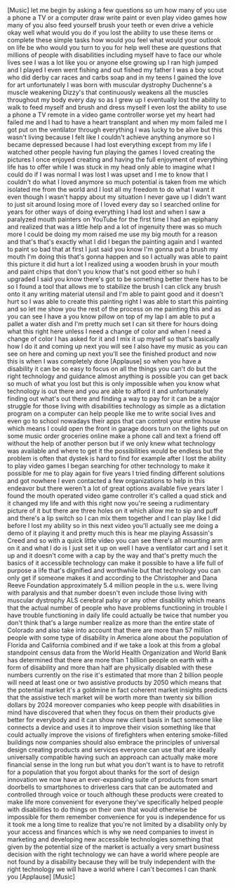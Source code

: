 
[Music]
let me begin by asking a few questions
so um how many of you use a phone a TV
or a computer draw write paint or even
play video games how many of you also
feed yourself brush your teeth or even
drive a vehicle okay well what would you
do if you lost the ability to use these
items or complete these simple tasks how
would you feel
what would your outlook on life be who
would you turn to you for help well
these are questions that millions of
people with disabilities including
myself have to face our whole lives see
I was a lot like you or anyone else
growing up I ran high jumped and I
played I even went fishing and out
fished my father I was a boy scout who
did derby car races and carbs soap and
in my teens I gained the love for art
unfortunately I was born with muscular
dystrophy Duchenne&#39;s a muscle weakening
Dizzy&#39;s that continuously weakens all
the muscles throughout my body every day
so as I grew up I eventually lost the
ability to walk to feed myself and brush
and dress myself I even lost the ability
to use a phone a TV remote in a video
game controller
worse yet my heart had failed me and I
had to have a heart transplant and when
my mom failed me I got put on the
ventilator through everything I was
lucky to be alive but this wasn&#39;t living
because I felt like I couldn&#39;t achieve
anything anymore so I became depressed
because I had lost everything except
from my life I watched other people
having fun playing the games I loved
creating the pictures I once enjoyed
creating and having the full enjoyment
of everything life has to offer while I
was stuck in my head only able to
imagine what I could do if I was normal
I was lost I was upset and I
me to know that I couldn&#39;t do what I
loved anymore so much potential is taken
from me which isolated me from the world
and I lost all my freedom to do what I
want it even though I wasn&#39;t happy about
my situation I never gave up I didn&#39;t
want to just sit around losing more of I
loved every day so I searched online for
years for other ways of doing everything
I had lost and when I saw a paralyzed
mouth painters on YouTube for the first
time I had an epiphany and realized that
was a little help and a lot of ingenuity
there was so much more I could be doing
my mom raised me use my big mouth for a
reason and that&#39;s that&#39;s exactly what I
did I began the painting again and I
wanted to paint so bad that at first I
just said you know I&#39;m gonna put a brush
my mouth I&#39;m doing this that&#39;s gonna
happen and so I actually was able to
paint this picture it did hurt a lot I
realized using a wooden brush in your
mouth and paint chips that don&#39;t you
know that&#39;s not good either so huh
I upgraded I said you know there&#39;s got
to be something better there has to be
so I found a tool that allows me to
stabilize the brush I can click any
brush onto it any writing material
utensil and I&#39;m able to paint good and
it doesn&#39;t hurt so I was able to create
this painting right I was able to start
this painting and so let me show you the
rest of the process on me painting this
and as you can see I have a you know
pillow on top of my lap I am able to put
a pallet a water dish and I&#39;m pretty
much set I can sit there for hours doing
what this right here unless I need a
change of color and when I need a change
of color I has asked for it and I mix it
up myself so that&#39;s basically how I do
it and coming up next you will see I
also have my music as you can see on
here
and coming up next you&#39;ll see the
finished product and now this is when I
was completely done
[Applause]
so when you have a disability it can be
so easy to focus on all the things you
can&#39;t do but the right technology and
guidance almost anything is possible you
can get back so much of what you lost
but this is only impossible when you
know what technology is out there and
you are able to afford it and
unfortunately finding out what&#39;s out
there
and finding a way to pay for it can be a
major struggle for those living with
disabilities technology as simple as a
dictation program on a computer can help
people like me to write social lives and
even go to school nowadays their apps
that can control your entire house which
means I could open the front in garage
doors turn on the lights put on some
music
order groceries online make a phone call
and text a friend off without the help
of another person but if we only knew
what technology was available and where
to get it the possibilities would be
endless but the problem is often that
dystek is hard to find for example after
I lost the ability to play video games I
began searching for other technology to
make it possible for me to play again
for five years I tried finding different
solutions and got nowhere
I even contacted a few organizations to
help in this endeavor but there weren&#39;t
a lot of great options available five
years later I found the mouth operated
video game controller it&#39;s called a quad
stick and it changed my life and with
this right now you&#39;re seeing a
rudimentary picture of it but there are
three holes on it which allow me to sip
and puff and there&#39;s a lip switch so I
can mix them together and I can play
like I did before I lost my ability so
in this next video you&#39;ll actually see
me doing a demo of it playing it and
pretty much this is hear me playing
Assassin&#39;s Creed
and so with a quick little video you can
see there&#39;s all mounting arm on it and
what I do is I just set it up on well I
have a ventilator cart and I set it up
and it doesn&#39;t come with a cap by the
way and that&#39;s pretty much the basics of
it accessible technology can make it
possible to have a life full of purpose
a life that&#39;s dignified and worthwhile
but that technology you can only get if
someone makes it and according to the
Christopher and Dana Reeve Foundation
approximately 5.4 million people in the
u.s. were living with paralysis and that
number doesn&#39;t even include those living
with muscular dystrophy ALS cerebral
palsy or any other disability which
means that the actual number of people
who have problems functioning in trouble
I have trouble functioning in daily life
could actually be twice that number you
don&#39;t think that&#39;s a large number
realize as more than the entire state of
Colorado and also take into account that
there are more than 57 million people
with some type of disability in America
alone about the population of Florida
and California combined and if we take a
look at this from a global standpoint
census data from the World Health
Organization and World Bank has
determined that there are more than 1
billion people on earth with a form of
disability and more than half are
physically disabled with these numbers
currently on the rise it&#39;s estimated
that more than 2 billion people will
need at least one or two assistive
products by 2050 which means that the
potential market it&#39;s a goldmine in fact
coherent market insights predicts that
the assistive tech market will be worth
more than twenty six billion dollars by
2024 moreover companies who keep people
with disabilities in mind have
discovered that when they focus on them
their products give
better for everybody and it can show new
client basis in fact someone like
connects a device and uses it to improve
their vision something like that could
actually improve the visions of
firefighters when entering smoke-filled
buildings now companies should also
embrace the principles of universal
design creating products and services
everyone can use that are ideally
universally compatible having such an
approach can actually make more
financial sense in the long run but what
you don&#39;t want is to have to retrofit
for a population that you forgot about
thanks for the sort of design innovation
we now have an ever-expanding suite of
products from smart doorbells to
smartphones to driverless cars that can
be automated and controlled through
voice or touch
although these products were created to
make life more convenient for everyone
they&#39;ve specifically helped people with
disabilities to do things on their own
that would otherwise be impossible for
them remember convenience for you is
independence for us it took me a long
time to realize that you&#39;re not limited
by a disability only by your access and
finances which is why we need companies
to invest in marketing and developing
new accessible technologies something
that given by the potential size of the
market is actually a very smart business
decision with the right technology we
can have a world where people are not
found by a disability because they will
be truly independent with the right
technology we will have a world where I
can&#39;t becomes I can thank you
[Applause]
[Music]

